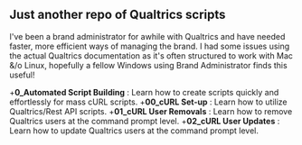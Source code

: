 ## Just another repo of Qualtrics scripts

I've been a brand administrator for awhile with Qualtrics and have needed faster, more efficient ways of managing the brand.  I had some issues using the actual Qualtrics documentation as it's often structured to work with Mac &/o Linux, hopefully a fellow Windows using Brand Administrator finds this useful!

+**0_Automated Script Building** : Learn how to create scripts quickly and effortlessly for mass cURL scripts.
+**00_cURL Set-up** : Learn how to utilize Qualtrics/Rest API scripts.
+**01_cURL User Removals** : Learn how to remove Qualtrics users at the command prompt level.
+**02_cURL User Updates** : Learn how to update Qualtrics users at the command prompt level.
